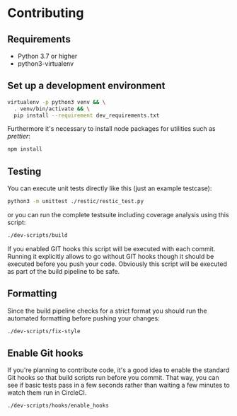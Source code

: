 # Contributing

## Requirements

- Python 3.7 or higher
- python3-virtualenv

## Set up a development environment

```bash
virtualenv -p python3 venv && \
  . venv/bin/activate && \
  pip install --requirement dev_requirements.txt
```

Furthermore it's necessary to install node packages for utilities such as _prettier_:

```bash
npm install
```

## Testing

You can execute unit tests directly like this (just an example testcase):

```bash
python3 -m unittest ./restic/restic_test.py
```

or you can run the complete testsuite including coverage analysis using this script:

```bash
./dev-scripts/build
```

If you enabled GIT hooks this script will be executed with each commit.
Running it explicitly allows to go without GIT hooks though it should be executed before you push your code.
Obviously this script will be executed as part of the build pipeline to be safe.

## Formatting

Since the build pipeline checks for a strict format you should run the automated formatting before pushing your changes:

```bash
./dev-scripts/fix-style
```

## Enable Git hooks

If you're planning to contribute code, it's a good idea to enable the standard Git hooks so that build scripts run before you commit. That way, you can see if basic tests pass in a few seconds rather than waiting a few minutes to watch them run in CircleCI.

```bash
./dev-scripts/hooks/enable_hooks
```
